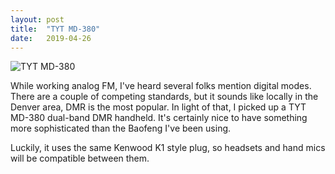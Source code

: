 ```yaml
---
layout: post
title:  "TYT MD-380"
date:   2019-04-26
---
```

![TYT MD-380](https://cdn.shopify.com/s/files/1/0011/7220/9721/products/28-020-389_01_13e03b44-1144-4b17-814e-b8044a9026cd.JPG?v=1550113464)

While working analog FM, I've heard several folks mention digital modes. There are a couple of
competing standards, but it sounds like locally in the Denver area, DMR is the most popular. In
light of that, I picked up a TYT MD-380 dual-band DMR handheld. It's certainly nice to have
something more sophisticated than the Baofeng I've been using.

Luckily, it uses the same Kenwood K1 style plug, so headsets and hand mics will be compatible
between them.
